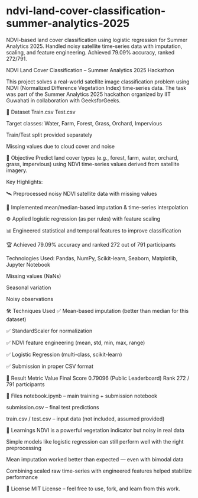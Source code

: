 # ndvi-land-cover-classification-summer-analytics-2025
NDVI-based land cover classification using logistic regression for Summer Analytics 2025. Handled noisy satellite time-series data with imputation, scaling, and feature engineering. Achieved 79.09% accuracy, ranked 272/791.

NDVI Land Cover Classification – Summer Analytics 2025 Hackathon

This project solves a real-world satellite image classification problem using NDVI (Normalized Difference Vegetation Index) time-series data. The task was part of the Summer Analytics 2025 hackathon organized by IIT Guwahati in collaboration with GeeksforGeeks.

📂 Dataset
Train.csv
Test.csv

Target classes: Water, Farm, Forest, Grass, Orchard, Impervious

Train/Test split provided separately

Missing values due to cloud cover and noise

🎯 Objective
Predict land cover types (e.g., forest, farm, water, orchard, grass, impervious) using NDVI time-series values derived from satellite imagery.

Key Highlights:

🛰️ Preprocessed noisy NDVI satellite data with missing values

🧼 Implemented mean/median-based imputation & time-series interpolation

⚙️ Applied logistic regression (as per rules) with feature scaling

📊 Engineered statistical and temporal features to improve classification

🏆 Achieved 79.09% accuracy and ranked 272 out of 791 participants

Technologies Used:
Pandas, NumPy, Scikit-learn, Seaborn, Matplotlib, Jupyter Notebook

Missing values (NaNs)

Seasonal variation

Noisy observations

🛠️ Techniques Used
✅ Mean-based imputation (better than median for this dataset)

✅ StandardScaler for normalization

✅ NDVI feature engineering (mean, std, min, max, range)

✅ Logistic Regression (multi-class, scikit-learn)

✅ Submission in proper CSV format

🧪 Result
Metric	Value
Final Score	0.79096 (Public Leaderboard)
Rank	272 / 791 participants

📁 Files
notebook.ipynb – main training + submission notebook

submission.csv – final test predictions

train.csv / test.csv – input data (not included, assumed provided)

📌 Learnings
NDVI is a powerful vegetation indicator but noisy in real data

Simple models like logistic regression can still perform well with the right preprocessing

Mean imputation worked better than expected — even with bimodal data

Combining scaled raw time-series with engineered features helped stabilize performance

📜 License
MIT License – feel free to use, fork, and learn from this work.
